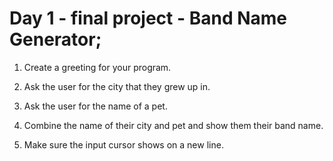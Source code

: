 # Day 1 - final project - Band Name Generator;

1. Create a greeting for your program.  
  
2. Ask the user for the city that they grew up in.  
  
3. Ask the user for the name of a pet.  
  
4. Combine the name of their city and pet and show them their band name.  
  
5. Make sure the input cursor shows on a new line.